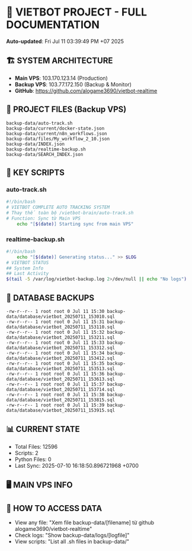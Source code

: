 # 🤖 VIETBOT PROJECT - FULL DOCUMENTATION
**Auto-updated**: Fri Jul 11 03:39:49 PM +07 2025

## 🏗️ SYSTEM ARCHITECTURE
- **Main VPS**: 103.170.123.14 (Production)
- **Backup VPS**: 103.77.172.150 (Backup & Monitor)
- **GitHub**: https://github.com/alogame3690/vietbot-realtime

## 📁 PROJECT FILES (Backup VPS)
```
backup-data/auto-track.sh
backup-data/current/docker-state.json
backup-data/current/n8n_workflows.json
backup-data/files/My_workflow_2_10.json
backup-data/INDEX.json
backup-data/realtime-backup.sh
backup-data/SEARCH_INDEX.json
```

## 🔧 KEY SCRIPTS
### auto-track.sh
```bash
#!/bin/bash
# VIETBOT COMPLETE AUTO TRACKING SYSTEM
# Thay thế toàn bộ /vietbot-brain/auto-track.sh
# Function: Sync từ Main VPS
    echo "[$(date)] Starting sync from main VPS"
```
### realtime-backup.sh
```bash
#!/bin/bash
    echo "[$(date)] Generating status..." >> $LOG
# VIETBOT STATUS
## System Info
## Last Activity
$(tail -5 /var/log/vietbot-backup.log 2>/dev/null || echo "No logs")
```

## 💾 DATABASE BACKUPS
```
-rw-r--r-- 1 root root 0 Jul 11 15:30 backup-data/database/vietbot_20250711_153010.sql
-rw-r--r-- 1 root root 0 Jul 11 15:31 backup-data/database/vietbot_20250711_153110.sql
-rw-r--r-- 1 root root 0 Jul 11 15:32 backup-data/database/vietbot_20250711_153211.sql
-rw-r--r-- 1 root root 0 Jul 11 15:33 backup-data/database/vietbot_20250711_153312.sql
-rw-r--r-- 1 root root 0 Jul 11 15:34 backup-data/database/vietbot_20250711_153412.sql
-rw-r--r-- 1 root root 0 Jul 11 15:35 backup-data/database/vietbot_20250711_153513.sql
-rw-r--r-- 1 root root 0 Jul 11 15:36 backup-data/database/vietbot_20250711_153613.sql
-rw-r--r-- 1 root root 0 Jul 11 15:37 backup-data/database/vietbot_20250711_153714.sql
-rw-r--r-- 1 root root 0 Jul 11 15:38 backup-data/database/vietbot_20250711_153815.sql
-rw-r--r-- 1 root root 0 Jul 11 15:39 backup-data/database/vietbot_20250711_153915.sql
```

## 📊 CURRENT STATE
- Total Files: 12596
- Scripts: 2
- Python Files: 0
- Last Sync: 2025-07-10 16:18:50.896721968 +0700

## 🖥️ MAIN VPS INFO


## 🚨 HOW TO ACCESS DATA
- View any file: "Xem file backup-data/[filename] từ github alogame3690/vietbot-realtime"
- Check logs: "Show backup-data/logs/[logfile]"
- View scripts: "List all .sh files in backup-data/"

